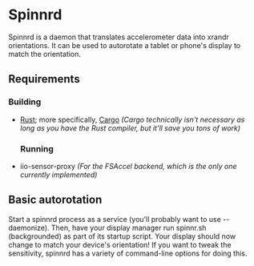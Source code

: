 # Spinnrd
Spinnrd is a daemon that translates accelerometer data into xrandr 
orientations. It can be used to autorotate a tablet or phone's display to 
match the orientation.

## Requirements
### Building
- [Rust](rust); more specifically, [Cargo](cargo) *(Cargo technically isn't 
  necessary as long as you have the Rust compiler, but it'll save you tons 
  of work)*
  ### Running
- iio-sensor-proxy *(For the FSAccel backend, which is the only one 
  currently implemented)*

## Basic autorotation
Start a spinnrd process as a service (you'll probably want to use 
--daemonize). Then, have your display manager run spinnr.sh (backgrounded) 
as part of its startup script. Your display should now change to match your 
device's orientation! If you want to tweak the sensitivity, spinnrd has 
a variety of command-line options for doing this.

[rust]: https://rust-lang.org
[cargo]: https://doc.rust-lang.org/cargo/
